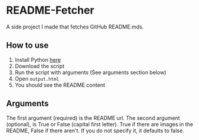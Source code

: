 # README-Fetcher
A side project I made that fetches GitHub README.mds.

## How to use
1. Install Python [here](https://www.python.org/downloads/)
2. Download the script
3. Run the script with arguments (See arguments section below)
4. Open `output.html`
5. You should see the README content
 
## Arguments
The first argument (required) is the README url. The second argument
(optional), is True or False (capital first letter). True if there
are images in the README, False if there aren't. If you do not specify
it, it defaults to false.
